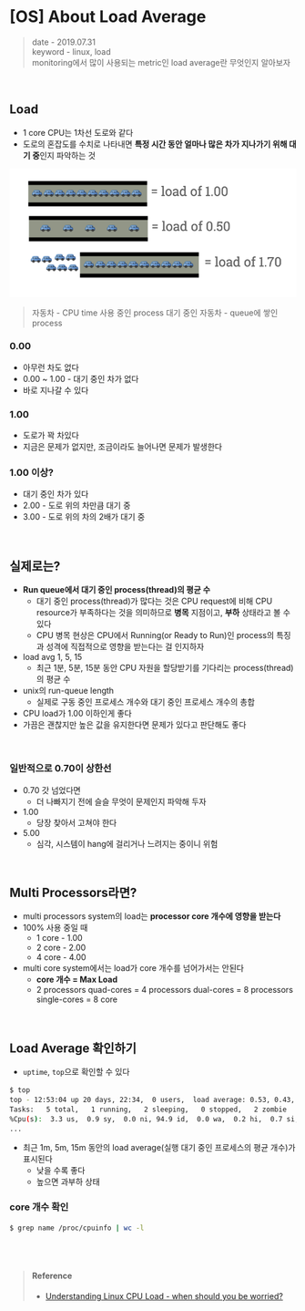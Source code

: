 # [OS] About Load Average
> date - 2019.07.31  
> keyword - linux, load  
> monitoring에서 많이 사용되는 metric인 load average란 무엇인지 알아보자  

<br>

## Load
* 1 core CPU는 1차선 도로와 같다
* 도로의 혼잡도를 수치로 나타내면 **특정 시간 동안 얼마나 많은 차가 지나가기 위해 대기 중**인지 파악하는 것

![traffic analogy](./images/load_average_traffic_analogy.png)

> 자동차 - CPU time 사용 중인 process
> 대기 중인 자동차 - queue에 쌓인 process

### 0.00
* 아무런 차도 없다
* 0.00 ~ 1.00 - 대기 중인 차가 없다
* 바로 지나갈 수 있다

### 1.00
* 도로가 꽉 차있다
* 지금은 문제가 없지만, 조금이라도 늘어나면 문제가 발생한다

### 1.00 이상?
* 대기 중인 차가 있다
* 2.00 - 도로 위의 차만큼 대기 중
* 3.00 - 도로 위의 차의 2배가 대기 중

<br>


## 실제로는?
* **Run queue에서 대기 중인 process(thread)의 평균 수**
  * 대기 중인 process(thread)가 많다는 것은 CPU request에 비해 CPU resource가 부족하다는 것을 의미하므로 **병목** 지점이고, **부하** 상태라고 볼 수 있다
  * CPU 병목 현상은 CPU에서 Running(or Ready to Run)인 process의 특징과 성격에 직접적으로 영향을 받는다는 걸 인지하자
* load avg 1, 5, 15
  * 최근 1분, 5분, 15분 동안 CPU 자원을 할당받기를 기다리는 process(thread)의 평균 수
* unix의 run-queue length
  * 실제로 구동 중인 프로세스 개수와 대기 중인 프로세스 개수의 총합
* CPU load가 1.00 이하인게 좋다
* 가끔은 괜찮지만 높은 값을 유지한다면 문제가 있다고 판단해도 좋다

<br>

### 일반적으로 0.70이 상한선
* 0.70 갓 넘었다면
  * 더 나빠지기 전에 슬슬 무엇이 문제인지 파악해 두자
* 1.00
  * 당장 찾아서 고쳐야 한다
* 5.00
  * 심각, 시스템이 hang에 걸리거나 느려지는 중이니 위험


<br>

## Multi Processors라면?
* multi processors system의 load는 **processor core 개수에 영향을 받는다**
* 100% 사용 중일 때
  * 1 core - 1.00
  * 2 core - 2.00
  * 4 core - 4.00
* multi core system에서는 load가 core 개수를 넘어가서는 안된다
  * **core 개수 = Max Load**
  * 2 processors quad-cores = 4 processors dual-cores = 8 processors single-cores = 8 core


<br>

## Load Average 확인하기
* `uptime`, `top`으로 확인할 수 있다
```sh
$ top
top - 12:53:04 up 20 days, 22:34,  0 users,  load average: 0.53, 0.43, 0.35
Tasks:   5 total,   1 running,   2 sleeping,   0 stopped,   2 zombie
%Cpu(s):  3.3 us,  0.9 sy,  0.0 ni, 94.9 id,  0.0 wa,  0.2 hi,  0.7 si,  0.0 st
...
```
* 최근 1m, 5m, 15m 동안의 load average(실행 대기 중인 프로세스의 평균 개수)가 표시된다
  * 낮을 수록 좋다
  * 높으면 과부하 상태

### core 개수 확인
```sh
$ grep name /proc/cpuinfo | wc -l
```


<br><br>

> #### Reference
> * [Understanding Linux CPU Load - when should you be worried?](https://scoutapm.com/blog/understanding-load-averages)
